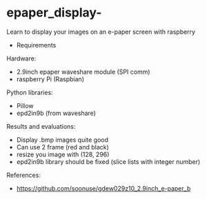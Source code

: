 # epaper_display-
Learn to display your images on an e-paper screen with raspberry
+ Requirements

Hardware:

 - 2.9inch epaper waveshare module (SPI comm)
 - raspberry Pi (Raspbian)
 
Python libraries:
 - Pillow 
 - epd2in9b (from waveshare)
 
Results and evaluations:
 - Display .bmp images quite good
 - Can use 2 frame (red and black)
 - resize you image with (128, 296)
 - epd2in9b library should be fixed (slice lists with integer number)
 
 References:
 - https://github.com/soonuse/gdew029z10_2.9inch_e-paper_b
 
 
 
